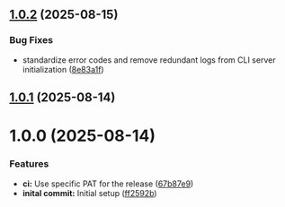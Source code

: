 ## [1.0.2](https://github.com/abuhamza/tideways-mcp-server/compare/v1.0.1...v1.0.2) (2025-08-15)


### Bug Fixes

* standardize error codes and remove redundant logs from CLI server initialization ([8e83a1f](https://github.com/abuhamza/tideways-mcp-server/commit/8e83a1f39b5d1d424938390402b7a60ad633522b))

## [1.0.1](https://github.com/abuhamza/tideways-mcp-server/compare/v1.0.0...v1.0.1) (2025-08-14)

# 1.0.0 (2025-08-14)


### Features

* **ci:** Use specific PAT for the release ([67b87e9](https://github.com/abuhamza/tideways-mcp-server/commit/67b87e9985cd9a2aa697477ccea58d386aa14f41))
* **inital commit:** Initial setup ([ff2592b](https://github.com/abuhamza/tideways-mcp-server/commit/ff2592b8c670f722bd78dcec880fd539daa33ce3))
